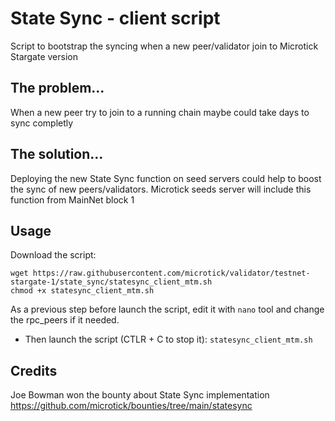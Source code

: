 # State Sync - client script
Script to bootstrap the syncing when a new peer/validator join to Microtick Stargate version

## The problem...
When a new peer try to join to a running chain maybe could take days to sync completly

## The solution...
Deploying the new State Sync function on seed servers could help to boost the sync of new peers/validators.
Microtick seeds server will include this function from MainNet block 1

## Usage
Download the script:

```
wget https://raw.githubusercontent.com/microtick/validator/testnet-stargate-1/state_sync/statesync_client_mtm.sh
chmod +x statesync_client_mtm.sh
```

As a previous step before launch the script, edit it with `nano` tool and change the rpc_peers if it needed. 
* Then launch the script (CTLR + C to stop it):
`statesync_client_mtm.sh`


## Credits 
Joe Bowman won the bounty about State Sync implementation
https://github.com/microtick/bounties/tree/main/statesync
